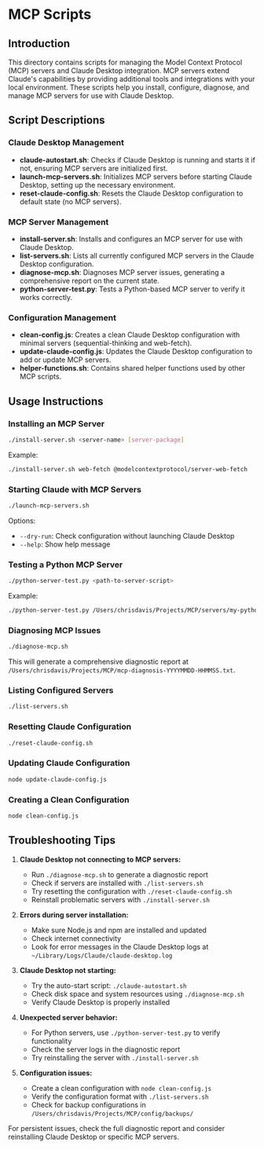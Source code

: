 # MCP Scripts

## Introduction

This directory contains scripts for managing the Model Context Protocol (MCP) servers and Claude Desktop integration. MCP servers extend Claude's capabilities by providing additional tools and integrations with your local environment. These scripts help you install, configure, diagnose, and manage MCP servers for use with Claude Desktop.

## Script Descriptions

### Claude Desktop Management

- **claude-autostart.sh**: Checks if Claude Desktop is running and starts it if not, ensuring MCP servers are initialized first.
- **launch-mcp-servers.sh**: Initializes MCP servers before starting Claude Desktop, setting up the necessary environment.
- **reset-claude-config.sh**: Resets the Claude Desktop configuration to default state (no MCP servers).

### MCP Server Management

- **install-server.sh**: Installs and configures an MCP server for use with Claude Desktop.
- **list-servers.sh**: Lists all currently configured MCP servers in the Claude Desktop configuration.
- **diagnose-mcp.sh**: Diagnoses MCP server issues, generating a comprehensive report on the current state.
- **python-server-test.py**: Tests a Python-based MCP server to verify it works correctly.

### Configuration Management

- **clean-config.js**: Creates a clean Claude Desktop configuration with minimal servers (sequential-thinking and web-fetch).
- **update-claude-config.js**: Updates the Claude Desktop configuration to add or update MCP servers.
- **helper-functions.sh**: Contains shared helper functions used by other MCP scripts.

## Usage Instructions

### Installing an MCP Server

```bash
./install-server.sh <server-name> [server-package]
```

Example:
```bash
./install-server.sh web-fetch @modelcontextprotocol/server-web-fetch
```

### Starting Claude with MCP Servers

```bash
./launch-mcp-servers.sh
```

Options:
- `--dry-run`: Check configuration without launching Claude Desktop
- `--help`: Show help message

### Testing a Python MCP Server

```bash
./python-server-test.py <path-to-server-script>
```

Example:
```bash
./python-server-test.py /Users/chrisdavis/Projects/MCP/servers/my-python-server/server.py
```

### Diagnosing MCP Issues

```bash
./diagnose-mcp.sh
```

This will generate a comprehensive diagnostic report at `/Users/chrisdavis/Projects/MCP/mcp-diagnosis-YYYYMMDD-HHMMSS.txt`.

### Listing Configured Servers

```bash
./list-servers.sh
```

### Resetting Claude Configuration

```bash
./reset-claude-config.sh
```

### Updating Claude Configuration

```bash
node update-claude-config.js
```

### Creating a Clean Configuration

```bash
node clean-config.js
```

## Troubleshooting Tips

1. **Claude Desktop not connecting to MCP servers:**
   - Run `./diagnose-mcp.sh` to generate a diagnostic report
   - Check if servers are installed with `./list-servers.sh`
   - Try resetting the configuration with `./reset-claude-config.sh`
   - Reinstall problematic servers with `./install-server.sh`

2. **Errors during server installation:**
   - Make sure Node.js and npm are installed and updated
   - Check internet connectivity
   - Look for error messages in the Claude Desktop logs at `~/Library/Logs/Claude/claude-desktop.log`

3. **Claude Desktop not starting:**
   - Try the auto-start script: `./claude-autostart.sh`
   - Check disk space and system resources using `./diagnose-mcp.sh`
   - Verify Claude Desktop is properly installed

4. **Unexpected server behavior:**
   - For Python servers, use `./python-server-test.py` to verify functionality
   - Check the server logs in the diagnostic report
   - Try reinstalling the server with `./install-server.sh`

5. **Configuration issues:**
   - Create a clean configuration with `node clean-config.js`
   - Verify the configuration format with `./list-servers.sh`
   - Check for backup configurations in `/Users/chrisdavis/Projects/MCP/config/backups/`

For persistent issues, check the full diagnostic report and consider reinstalling Claude Desktop or specific MCP servers.